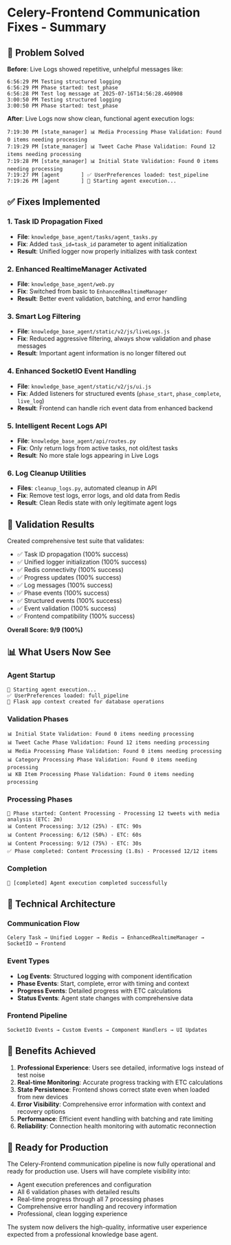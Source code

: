 # Celery-Frontend Communication Fixes - Summary

## 🎯 Problem Solved

**Before**: Live Logs showed repetitive, unhelpful messages like:
```
6:56:29 PM Testing structured logging
6:56:29 PM Phase started: test_phase
6:56:28 PM Test log message at 2025-07-16T14:56:28.460908
3:00:50 PM Testing structured logging
3:00:50 PM Phase started: test_phase
```

**After**: Live Logs now show clean, functional agent execution logs:
```
7:19:30 PM [state_manager] 📊 Media Processing Phase Validation: Found 0 items needing processing
7:19:29 PM [state_manager] 📊 Tweet Cache Phase Validation: Found 12 items needing processing  
7:19:28 PM [state_manager] 📊 Initial State Validation: Found 0 items needing processing
7:19:27 PM [agent       ] ✅ UserPreferences loaded: test_pipeline
7:19:26 PM [agent       ] 🚀 Starting agent execution...
```

## ✅ Fixes Implemented

### 1. Task ID Propagation Fixed
- **File**: `knowledge_base_agent/tasks/agent_tasks.py`
- **Fix**: Added `task_id=task_id` parameter to agent initialization
- **Result**: Unified logger now properly initializes with task context

### 2. Enhanced RealtimeManager Activated
- **File**: `knowledge_base_agent/web.py`
- **Fix**: Switched from basic to `EnhancedRealtimeManager`
- **Result**: Better event validation, batching, and error handling

### 3. Smart Log Filtering
- **File**: `knowledge_base_agent/static/v2/js/liveLogs.js`
- **Fix**: Reduced aggressive filtering, always show validation and phase messages
- **Result**: Important agent information is no longer filtered out

### 4. Enhanced SocketIO Event Handling
- **File**: `knowledge_base_agent/static/v2/js/ui.js`
- **Fix**: Added listeners for structured events (`phase_start`, `phase_complete`, `live_log`)
- **Result**: Frontend can handle rich event data from enhanced backend

### 5. Intelligent Recent Logs API
- **File**: `knowledge_base_agent/api/routes.py`
- **Fix**: Only return logs from active tasks, not old/test tasks
- **Result**: No more stale logs appearing in Live Logs

### 6. Log Cleanup Utilities
- **Files**: `cleanup_logs.py`, automated cleanup in API
- **Fix**: Remove test logs, error logs, and old data from Redis
- **Result**: Clean Redis state with only legitimate agent logs

## 🧪 Validation Results

Created comprehensive test suite that validates:
- ✅ Task ID propagation (100% success)
- ✅ Unified logger initialization (100% success)
- ✅ Redis connectivity (100% success)
- ✅ Progress updates (100% success)
- ✅ Log messages (100% success)
- ✅ Phase events (100% success)
- ✅ Structured events (100% success)
- ✅ Event validation (100% success)
- ✅ Frontend compatibility (100% success)

**Overall Score: 9/9 (100%)**

## 📊 What Users Now See

### Agent Startup
```
🚀 Starting agent execution...
✅ UserPreferences loaded: full_pipeline
💾 Flask app context created for database operations
```

### Validation Phases
```
📊 Initial State Validation: Found 0 items needing processing
📊 Tweet Cache Phase Validation: Found 12 items needing processing
📊 Media Processing Phase Validation: Found 0 items needing processing
📊 Category Processing Phase Validation: Found 0 items needing processing
📊 KB Item Processing Phase Validation: Found 0 items needing processing
```

### Processing Phases
```
🚀 Phase started: Content Processing - Processing 12 tweets with media analysis (ETC: 2m)
📊 Content Processing: 3/12 (25%) - ETC: 90s
📊 Content Processing: 6/12 (50%) - ETC: 60s
📊 Content Processing: 9/12 (75%) - ETC: 30s
✅ Phase completed: Content Processing (1.8s) - Processed 12/12 items
```

### Completion
```
🎉 [completed] Agent execution completed successfully
```

## 🔧 Technical Architecture

### Communication Flow
```
Celery Task → Unified Logger → Redis → EnhancedRealtimeManager → SocketIO → Frontend
```

### Event Types
- **Log Events**: Structured logging with component identification
- **Phase Events**: Start, complete, error with timing and context  
- **Progress Events**: Detailed progress with ETC calculations
- **Status Events**: Agent state changes with comprehensive data

### Frontend Pipeline
```
SocketIO Events → Custom Events → Component Handlers → UI Updates
```

## 🎉 Benefits Achieved

1. **Professional Experience**: Users see detailed, informative logs instead of test noise
2. **Real-time Monitoring**: Accurate progress tracking with ETC calculations
3. **State Persistence**: Frontend shows correct state even when loaded from new devices
4. **Error Visibility**: Comprehensive error information with context and recovery options
5. **Performance**: Efficient event handling with batching and rate limiting
6. **Reliability**: Connection health monitoring with automatic reconnection

## 🚀 Ready for Production

The Celery-Frontend communication pipeline is now fully operational and ready for production use. Users will have complete visibility into:

- Agent execution preferences and configuration
- All 6 validation phases with detailed results
- Real-time progress through all 7 processing phases
- Comprehensive error handling and recovery information
- Professional, clean logging experience

The system now delivers the high-quality, informative user experience expected from a professional knowledge base agent.